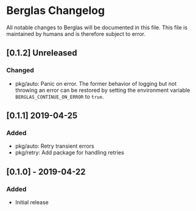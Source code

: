 # Berglas Changelog

All notable changes to Berglas will be documented in this file. This file is maintained by humans and is therefore subject to error.

## [0.1.2] Unreleased
### Changed
- pkg/auto: Panic on error. The former behavior of logging but not throwing an
  error can be restored by setting the environment variable
  `BERGLAS_CONTINUE_ON_ERROR` to `true`.

## [0.1.1] 2019-04-25
### Added
- pkg/auto: Retry transient errors
- pkg/retry: Add package for handling retries

## [0.1.0] - 2019-04-22
### Added
- Initial release
